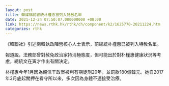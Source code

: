 ```yaml
---
layout: post
title: 韓媒稱前總統朴槿惠被列入特赦名單
date: 2021-12-24 07:50:07.000000000 +08:00
link: https://news.rthk.hk/rthk/ch/component/k2/1625770-20211224.htm
categories: rthk
---
```


《韓聯社》引述南韓執政陣營核心人士表示，前總統朴槿惠已被列入特赦名單。

報道說，法務部曾對赦免政治家持消極態度，但可能出於對朴槿惠健康狀況等考慮，總統文在寅才作出有關決定。

朴槿惠今年1月因為親信干政案被判有期徒刑20年，並罰款180億韓元。她自2017年3月底起關押在看守所以來，多次因為身體不適接受治療。
